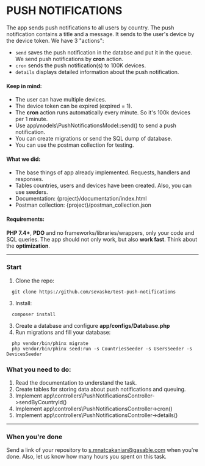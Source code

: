 # PUSH NOTIFICATIONS

The app sends push notifications to all users by country. The push notification contains a title and a message. It sends to the user's device by the device token. 
We have 3 "actions":
- ``send`` saves the push notification in the databse and put it in the queue. We send push notifications by **cron** action.
- ``cron`` sends the push notification(s) to 100K devices. 
- ``details`` displays detailed information about the push notification.

#### Keep in mind:
- The user can have multiple devices.
- The device token can be expired (expired = 1).
- The **cron** action runs automatically every minute. So it's 100k devices per 1 minute.
- Use app\models\PushNotificationsModel::send() to send a push notification.
- You can create migrations or send the SQL dump of database.
- You can use the postman collection for testing.

#### What we did:
- The base things of app already implemented. Requests, handlers and responses.
- Tables countries, users and devices have been created. Also, you can use seeders.
- Documentation: {project}/documentation/index.html
- Postman collection: {project}/postman_collection.json

#### Requirements:
**PHP 7.4+**, **PDO** and no frameworks/libraries/wrappers, only your code and SQL queries.
The app should not only work, but also **work fast**. Think about the **optimization**.

---

### Start
1. Clone the repo: 
```
  git clone https://github.com/sevaske/test-push-notifications
```
3. Install: 
```
  composer install
```
3. Create a database and configure **app/configs/Database.php**
4. Run migrations and fill your database:
```
  php vendor/bin/phinx migrate
  php vendor/bin/phinx seed:run -s CountriesSeeder -s UsersSeeder -s DevicesSeeder
```

### What you need to do:
1. Read the documentation to understand the task.
2. Create tables for storing data about push notifications and queuing.
3. Implement app\controllers\PushNotificationsController->sendByCountryId()
4. Implement app\controllers\PushNotificationsController->cron()
5. Implement app\controllers\PushNotificationsController->details()

--- 

### When you're done
Send a link of your repository to s.mnatcakanian@gasable.com when you're done. Also, let us know how many hours you spent on this task.

